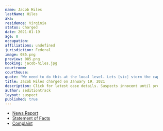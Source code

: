 ```yaml
---
name: Jacob Hiles
lastName: Hiles
aka: 
residence: Virginia
status: Charged
date: 2021-01-19
age: 8
occupation: 
affiliations: undefined
jurisdiction: Federal
image: 085.png
preview: 085.png
booking: jacob-hiles.jpg
courtroom: 
courthouse: 
quote: "We need to do this at the local level. Lets [sic] storm the capitol in Ohio. Tell me when!"
title: Jacob Hiles charged on January 19, 2021
description: Click for latest case details. Suspects innocent until proven guilty.
author: seditiontrack
layout: suspect
published: true
---
```

- [News Report](https://www.wtvr.com/news/local-news/jacob-giles-turns-himself-in-to-fbi-for-alleged-role-in-capitol-attack)
- [Statement of Facts](https://www.justice.gov/opa/page/file/1356971/download)
- [Complaint](https://www.justice.gov/opa/page/file/1356976/download)
